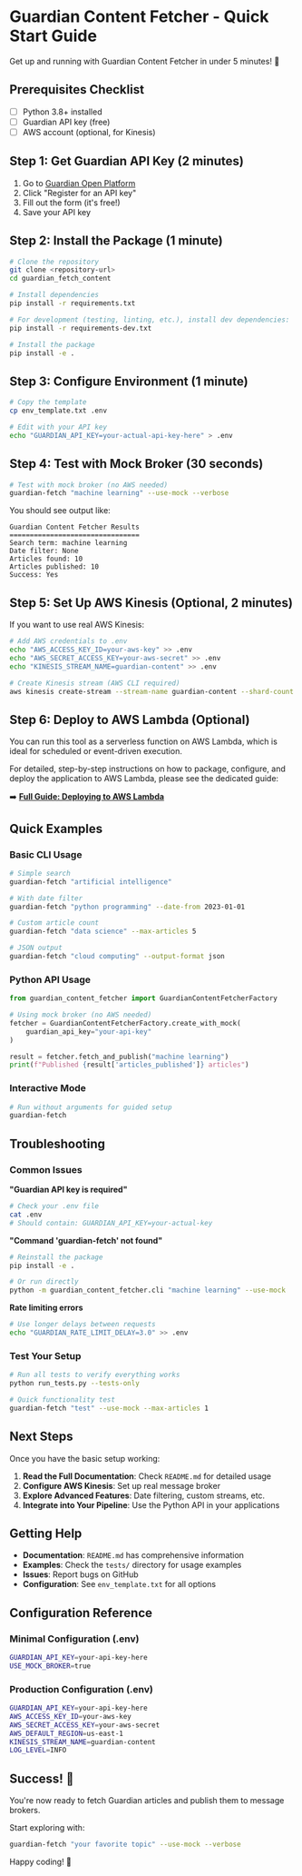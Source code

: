 # Guardian Content Fetcher - Quick Start Guide

Get up and running with Guardian Content Fetcher in under 5 minutes! 🚀

## Prerequisites Checklist

- [ ] Python 3.8+ installed
- [ ] Guardian API key (free)
- [ ] AWS account (optional, for Kinesis)

## Step 1: Get Guardian API Key (2 minutes)

1. Go to [Guardian Open Platform](https://open-platform.theguardian.com/access/)
2. Click "Register for an API key"
3. Fill out the form (it's free!)
4. Save your API key

## Step 2: Install the Package (1 minute)

```bash
# Clone the repository
git clone <repository-url>
cd guardian_fetch_content

# Install dependencies
pip install -r requirements.txt

# For development (testing, linting, etc.), install dev dependencies:
pip install -r requirements-dev.txt

# Install the package
pip install -e .
```

## Step 3: Configure Environment (1 minute)

```bash
# Copy the template
cp env_template.txt .env

# Edit with your API key
echo "GUARDIAN_API_KEY=your-actual-api-key-here" > .env
```

## Step 4: Test with Mock Broker (30 seconds)

```bash
# Test with mock broker (no AWS needed)
guardian-fetch "machine learning" --use-mock --verbose
```

You should see output like:
```
Guardian Content Fetcher Results
================================
Search term: machine learning
Date filter: None
Articles found: 10
Articles published: 10
Success: Yes
```

## Step 5: Set Up AWS Kinesis (Optional, 2 minutes)

If you want to use real AWS Kinesis:

```bash
# Add AWS credentials to .env
echo "AWS_ACCESS_KEY_ID=your-aws-key" >> .env
echo "AWS_SECRET_ACCESS_KEY=your-aws-secret" >> .env
echo "KINESIS_STREAM_NAME=guardian-content" >> .env

# Create Kinesis stream (AWS CLI required)
aws kinesis create-stream --stream-name guardian-content --shard-count 1
```

## Step 6: Deploy to AWS Lambda (Optional)

You can run this tool as a serverless function on AWS Lambda, which is ideal for scheduled or event-driven execution.

For detailed, step-by-step instructions on how to package, configure, and deploy the application to AWS Lambda, please see the dedicated guide:

➡️ **[Full Guide: Deploying to AWS Lambda](./DEPLOY_LAMBDA.md)**

## Quick Examples

### Basic CLI Usage

```bash
# Simple search
guardian-fetch "artificial intelligence"

# With date filter
guardian-fetch "python programming" --date-from 2023-01-01

# Custom article count
guardian-fetch "data science" --max-articles 5

# JSON output
guardian-fetch "cloud computing" --output-format json
```

### Python API Usage

```python
from guardian_content_fetcher import GuardianContentFetcherFactory

# Using mock broker (no AWS needed)
fetcher = GuardianContentFetcherFactory.create_with_mock(
    guardian_api_key="your-api-key"
)

result = fetcher.fetch_and_publish("machine learning")
print(f"Published {result['articles_published']} articles")
```

### Interactive Mode

```bash
# Run without arguments for guided setup
guardian-fetch
```

## Troubleshooting

### Common Issues

**"Guardian API key is required"**
```bash
# Check your .env file
cat .env
# Should contain: GUARDIAN_API_KEY=your-actual-key
```

**"Command 'guardian-fetch' not found"**
```bash
# Reinstall the package
pip install -e .

# Or run directly
python -m guardian_content_fetcher.cli "machine learning" --use-mock
```

**Rate limiting errors**
```bash
# Use longer delays between requests
echo "GUARDIAN_RATE_LIMIT_DELAY=3.0" >> .env
```

### Test Your Setup

```bash
# Run all tests to verify everything works
python run_tests.py --tests-only

# Quick functionality test
guardian-fetch "test" --use-mock --max-articles 1
```

## Next Steps

Once you have the basic setup working:

1. **Read the Full Documentation**: Check `README.md` for detailed usage
2. **Configure AWS Kinesis**: Set up real message broker
3. **Explore Advanced Features**: Date filtering, custom streams, etc.
4. **Integrate into Your Pipeline**: Use the Python API in your applications

## Getting Help

- **Documentation**: `README.md` has comprehensive information
- **Examples**: Check the `tests/` directory for usage examples
- **Issues**: Report bugs on GitHub
- **Configuration**: See `env_template.txt` for all options

## Configuration Reference

### Minimal Configuration (.env)
```bash
GUARDIAN_API_KEY=your-api-key-here
USE_MOCK_BROKER=true
```

### Production Configuration (.env)
```bash
GUARDIAN_API_KEY=your-api-key-here
AWS_ACCESS_KEY_ID=your-aws-key
AWS_SECRET_ACCESS_KEY=your-aws-secret
AWS_DEFAULT_REGION=us-east-1
KINESIS_STREAM_NAME=guardian-content
LOG_LEVEL=INFO
```

## Success! 🎉

You're now ready to fetch Guardian articles and publish them to message brokers. 

Start exploring with:
```bash
guardian-fetch "your favorite topic" --use-mock --verbose
```

Happy coding! 🚀
